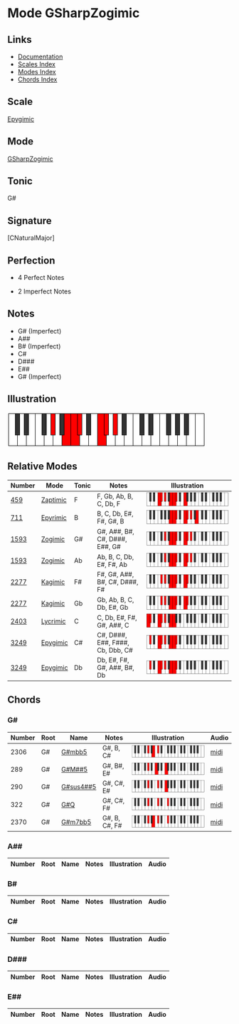# Mode GSharpZogimic

## Links

- [Documentation](index.md)
- [Scales Index](Scales.md)
- [Modes Index](Modes.md)
- [Chords Index](Chords.md)

## Scale

[Epygimic](ScaleEpygimic.md)

## Mode

[GSharpZogimic](ModeGSharpZogimic.md)

## Tonic

G#

## Signature

[CNaturalMajor]

## Perfection

 - 4 Perfect Notes

 - 2 Imperfect Notes

## Notes

- G# (Imperfect)
- A##
- B# (Imperfect)
- C#
- D###
- E##
- G# (Imperfect)

## Illustration

![GSharpZogimic](ModeGSharpZogimic.png)

## Relative Modes

| Number | Mode | Tonic | Notes | Illustration |
|--------|------|-------|-------|--------------|
| [459](https://ianring.com/musictheory/scales/459) | [Zaptimic](ModeZaptimic.md) | F | F, Gb, Ab, B, C, Db, F | ![FNaturalZaptimic](ModeFNaturalZaptimic.png) |
| [711](https://ianring.com/musictheory/scales/711) | [Epyrimic](ModeEpyrimic.md) | B | B, C, Db, E#, F#, G#, B | ![BNaturalEpyrimic](ModeBNaturalEpyrimic.png) |
| [1593](https://ianring.com/musictheory/scales/1593) | [Zogimic](ModeZogimic.md) | G# | G#, A##, B#, C#, D###, E##, G# | ![GSharpZogimic](ModeGSharpZogimic.png) |
| [1593](https://ianring.com/musictheory/scales/1593) | [Zogimic](ModeZogimic.md) | Ab | Ab, B, C, Db, E#, F#, Ab | ![AFlatZogimic](ModeAFlatZogimic.png) |
| [2277](https://ianring.com/musictheory/scales/2277) | [Kagimic](ModeKagimic.md) | F# | F#, G#, A##, B#, C#, D###, F# | ![FSharpKagimic](ModeFSharpKagimic.png) |
| [2277](https://ianring.com/musictheory/scales/2277) | [Kagimic](ModeKagimic.md) | Gb | Gb, Ab, B, C, Db, E#, Gb | ![GFlatKagimic](ModeGFlatKagimic.png) |
| [2403](https://ianring.com/musictheory/scales/2403) | [Lycrimic](ModeLycrimic.md) | C | C, Db, E#, F#, G#, A##, C | ![CNaturalLycrimic](ModeCNaturalLycrimic.png) |
| [3249](https://ianring.com/musictheory/scales/3249) | [Epygimic](ModeEpygimic.md) | C# | C#, D###, E##, F###, Cb, Dbb, C# | ![CSharpEpygimic](ModeCSharpEpygimic.png) |
| [3249](https://ianring.com/musictheory/scales/3249) | [Epygimic](ModeEpygimic.md) | Db | Db, E#, F#, G#, A##, B#, Db | ![DFlatEpygimic](ModeDFlatEpygimic.png) |

## Chords

### G#

| Number | Root | Name | Notes | Illustration | Audio |
|--------|------|------|-------|--------------|-------|
| 2306 | G# | [G#mbb5](ChordGSharpMinorDoubleFlatFifth.md) | G#, B, C# | ![G#mbb5](ChordGSharpMinorDoubleFlatFifthRootPosition.png) | [midi](ChordGSharpMinorDoubleFlatFifthRootPosition.mid) |
| 289 | G# | [G#M##5](ChordGSharpMajorDoubleSharpFifth.md) | G#, B#, E# | ![G#M##5](ChordGSharpMajorDoubleSharpFifthRootPosition.png) | [midi](ChordGSharpMajorDoubleSharpFifthRootPosition.mid) |
| 290 | G# | [G#sus4##5](ChordGSharpSuspendedFourthDoubleSharpFifth.md) | G#, C#, E# | ![G#sus4##5](ChordGSharpSuspendedFourthDoubleSharpFifthRootPosition.png) | [midi](ChordGSharpSuspendedFourthDoubleSharpFifthRootPosition.mid) |
| 322 | G# | [G#Q](ChordGSharpQuartal.md) | G#, C#, F# | ![G#Q](ChordGSharpQuartalRootPosition.png) | [midi](ChordGSharpQuartalRootPosition.mid) |
| 2370 | G# | [G#m7bb5](ChordGSharpMinorSeventhDoubleFlatFifth.md) | G#, B, C#, F# | ![G#m7bb5](ChordGSharpMinorSeventhDoubleFlatFifthRootPosition.png) | [midi](ChordGSharpMinorSeventhDoubleFlatFifthRootPosition.mid) |

### A##

| Number | Root | Name | Notes | Illustration | Audio |
|--------|------|------|-------|--------------|-------|

### B#

| Number | Root | Name | Notes | Illustration | Audio |
|--------|------|------|-------|--------------|-------|

### C#

| Number | Root | Name | Notes | Illustration | Audio |
|--------|------|------|-------|--------------|-------|

### D###

| Number | Root | Name | Notes | Illustration | Audio |
|--------|------|------|-------|--------------|-------|

### E##

| Number | Root | Name | Notes | Illustration | Audio |
|--------|------|------|-------|--------------|-------|

